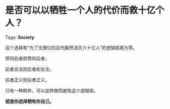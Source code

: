 # 是否可以以牺牲一个人的代价而救十亿个人？

Tags: **Society**

这个选择和“为了无限亿的后代毅然消灭六十亿人”的逻辑距离为零。

赞同前者即赞同后者，

前者合法则后者和合法，

前者正义则后者正义。

  


只有一种例外，可以这样做而避免这个逻辑锁。

  


  


  


  


**就是你选择牺牲你自己。**



